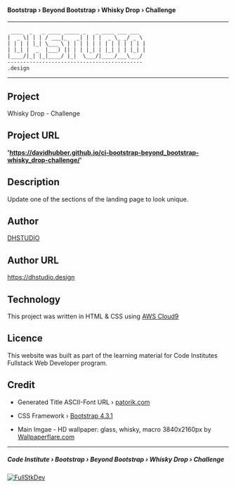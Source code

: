 #### Bootstrap › Beyond Bootstrap › Whisky Drop › Challenge


***
     ____  _   _ ____ _____ _   _ ____ ___ ___  
    |  _ \| | | / ___|_   _| | | |  _ \_ _/ _ \ 
    | | | | |_| \___ \ | | | | | | | | | | | | |
    | |_| |  _  |___) || | | |_| | |_| | | |_| |
    |____/|_| |_|____/ |_|  \___/|____/___\___/ 
    -------------------------------------------
    .design
    
***



## Project

Whisky Drop - Challenge


## Project URL

**'https://davidhubber.github.io/ci-bootstrap-beyond_bootstrap-whisky_drop-challenge/'**


## Description

Update one of the sections of the landing page to look unique.

## Author

[DHSTUDIO](https://dhstudio.design "DHSTUDIO")


## Author URL

<https://dhstudio.design>


## Technology
This project was written in HTML & CSS using [AWS Cloud9](https://aws.amazon.com/cloud9/ "Cloud9")


## Licence
This website was built as part of the learning material for Code Institutes Fullstack Web Developer program.


## Credit
- Generated Title ASCII-Font URL › [patorjk.com](http://patorjk.com/software/taag/#p=display&c=bash&f=Jerusalem&t=DHSTUDIO "Patorjk")

- CSS Framework › [Bootstrap 4.3.1](https://github.com/twbs/bootstrap "Bootstrap")

- Main Imgae - HD wallpaper: glass, whisky, macro 3840x2160px by [Wallpaperflare.com](https://www.wallpaperflare.com/ "Wallpaper Flare")

***

##### Code Institute › Bootstrap › Beyond Bootstrap › Whisky Drop › Challenge

 [![FullStkDev](https://fullstk.dev/_external/fsd.svg)](https://fullstk.dev)